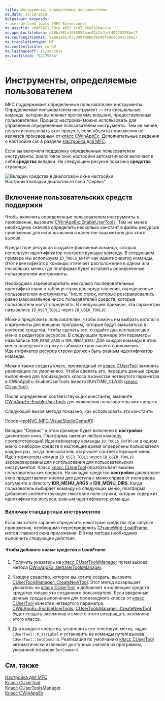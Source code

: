 ```yaml
---
title: Инструменты, определяемые пользователем
ms.date: 11/19/2018
helpviewer_keywords:
- user-defined tools (MFC Extensions)
ms.assetid: cb887421-78ce-4652-bc67-96a53984ccaa
ms.openlocfilehash: df8ba98fa1986052bae82b2afbdf40725298bef7
ms.sourcegitcommit: 9e891eb17b73d98f9086d9d4bfe9ca50415d9a37
ms.translationtype: MT
ms.contentlocale: ru-RU
ms.lasthandoff: 11/20/2018
ms.locfileid: "52175734"
---
```

# <a name="user-defined-tools"></a>Инструменты, определяемые пользователем

MFC поддерживает определенные пользователем инструменты. Определяемый пользователем инструмент — это специальные команда, которая выполняет программу внешних, предоставленных пользователем. Процесс настройки можно использовать для управления определенные пользователем инструменты. Тем не менее, нельзя использовать этот процесс, если объекта приложения не является производным от [класс CWinAppEx](../mfc/reference/cwinappex-class.md). Дополнительные сведения о настройке см. в разделе [Настройка для MFC](../mfc/customization-for-mfc.md).

Если вы включили поддержку определенные пользователем инструменты, диалоговое окно настройки автоматически включает в себя **средства** вкладки. На следующем рисунке показано **средства** страницы.

![Вкладки средства в диалоговом окне настройки](../mfc/media/custdialogboxtoolstab.png "вкладки \"Сервис\" в диалоговом окне настройки") <br/>
Настройка вкладки диалогового окна "Сервис"

## <a name="enabling-user-defined-tools-support"></a>Включение пользовательских средств поддержки

Чтобы включить определенные пользователем инструменты в приложении, вызовите [CWinAppEx::EnableUserTools](../mfc/reference/cwinappex-class.md#enableusertools). Тем не менее необходимо сначала определить несколько констант в файлы ресурсов приложения для использования в качестве параметров для этого вызова.

В редакторе ресурсов создайте фиктивный команда, которая использует идентификатор соответствующую команду. В следующем примере мы используем `ID_TOOLS_ENTRY` как идентификатор команды. Этот идентификатор команды отмечает расположение в одном или нескольких меню, где платформа будет вставлять определенные пользователем инструменты.

Необходимо зарезервировать несколько последовательных идентификаторов в таблице строк для представления, определенные пользователем инструменты. Число строк, которые резервировались равно максимальное число пользователей средств, которые пользователи могут определять. В следующем примере, эти параметры назывались `ID_USER_TOOL1` через `ID_USER_TOOL10`.

Можно предложить пользователям, чтобы помочь им выбрать каталоги и аргументы для внешних программ, которые будут вызываться в качестве средства. Чтобы сделать это, создайте два всплывающее меню в редакторе ресурсов. В следующем примере эти параметры назывались `IDR_MENU_ARGS` и `IDR_MENU_DIRS`. Для каждой команды в этих меню определите строку в таблице строк вашего приложения. Идентификатор ресурса строки должен быть равным идентификатор команды.

Можно также создать класс, производный от [класс CUserTool](../mfc/reference/cusertool-class.md) заменить реализацию по умолчанию. Чтобы сделать это, передать данные среды выполнения для производного класса в качестве четвертого параметра в CWinAppEx::EnableUserTools вместо RUNTIME_CLASS ([класс CUserTool](../mfc/reference/cusertool-class.md)).

После определения соответствующих константы, вызовите [CWinAppEx::EnableUserTools](../mfc/reference/cwinappex-class.md#enableusertools) для включения пользовательских средств.

Следующий вызов метода показано, как использовать эти константы:

[!code-cpp[NVC_MFC_VisualStudioDemo#1](../mfc/codesnippet/cpp/user-defined-tools_1.cpp)]

Вкладка "Сервис" в этом примере будет включено в **настройки** диалоговое окно. Платформа заменит любую команду, соответствующий Идентификатору команды `ID_TOOLS_ENTRY` ни в одном меню с набором средств в настоящее время определены пользователя каждый раз, когда пользователь открывает соответствующее меню. Идентификаторы команд `ID_USER_TOOL1` через `ID_USER_TOOL10` зарезервированы для использования для пользовательских инструментов. Класс [класс CUserTool](../mfc/reference/cusertool-class.md) обрабатывает вызовы пользовательских средств. На вкладке средство **настройки** диалоговое окно предоставляет кнопки для доступа к меню справа от поля ввода аргумента и directory **IDR_MENU_ARGS** и **IDR_MENU_DIRS**. Когда пользователь выбирает команду из следующих меню, платформа добавляет соответствующее текстовое поле строки, которая содержит идентификатор ресурса, равным идентификатор команды.

### <a name="including-predefined-tools"></a>Включая стандартных инструментов

Если вы хотите заранее определить некоторые средства при запуске приложения, необходимо переопределить [CFrameWnd::LoadFrame](../mfc/reference/cframewnd-class.md#loadframe) метод главного окна приложения. В этом методе необходимо выполнить следующие действия.

##### <a name="to-add-new-tools-in-loadframe"></a>Чтобы добавить новые средства в LoadFrame

1. Получить указатель на [класс CUserToolsManager](../mfc/reference/cusertoolsmanager-class.md) путем вызова метода [CWinAppEx::GetUserToolsManager](../mfc/reference/cwinappex-class.md#getusertoolsmanager).

1. Каждое средство, которое вы хотите создать, вызовите [CUserToolsManager::CreateNewTool](../mfc/reference/cusertoolsmanager-class.md#createnewtool). Этот метод возвращает указатель на [класс CUserTool](../mfc/reference/cusertool-class.md) и добавляет в коллекцию средств средство только что созданного пользователя. Если введенные данные среды выполнения для производного класса от [класс CUserTool](../mfc/reference/cusertool-class.md) качестве четвертого параметра [CWinAppEx::EnableUserTools](../mfc/reference/cwinappex-class.md#enableusertools), [CUserToolsManager::CreateNewTool](../mfc/reference/cusertoolsmanager-class.md#createnewtool) будет создать экземпляр и вместо этого возвращать экземпляр этого класса.

1. Для каждого средства, установить его текстовую метку, задав `CUserTool::m_strLabel` и установить ее команды путем вызова `CUserTool::SetCommand`. Реализация по умолчанию [класс CUserTool](../mfc/reference/cusertool-class.md) автоматически извлекает доступных значков из программы, указанной в вызове `SetCommand`.

## <a name="see-also"></a>См. также

[Настройка для MFC](../mfc/customization-for-mfc.md)<br/>
[Класс CUserTool](../mfc/reference/cusertool-class.md)<br/>
[Класс CUserToolsManager](../mfc/reference/cusertoolsmanager-class.md)<br/>
[Класс CWinAppEx](../mfc/reference/cwinappex-class.md)
